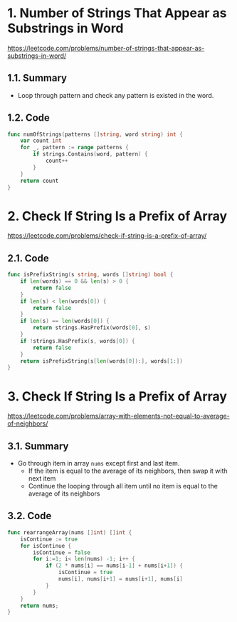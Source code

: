 # 1. Number of Strings That Appear as Substrings in Word

https://leetcode.com/problems/number-of-strings-that-appear-as-substrings-in-word/

## 1.1. Summary

 - Loop through pattern and check any pattern is existed in the word.

## 1.2. Code

```go
func numOfStrings(patterns []string, word string) int {
    var count int
    for _, pattern := range patterns {
        if strings.Contains(word, pattern) {
            count++
        }
    }
    return count
}
```

# 2. Check If String Is a Prefix of Array

https://leetcode.com/problems/check-if-string-is-a-prefix-of-array/

## 2.1. Code

```go
func isPrefixString(s string, words []string) bool {
    if len(words) == 0 && len(s) > 0 {
        return false
    }
    if len(s) < len(words[0]) {
        return false
    }
    if len(s) == len(words[0]) {
        return strings.HasPrefix(words[0], s)
    }
    if !strings.HasPrefix(s, words[0]) {
        return false
    }
    return isPrefixString(s[len(words[0]):], words[1:])
}
```

# 3. Check If String Is a Prefix of Array

https://leetcode.com/problems/array-with-elements-not-equal-to-average-of-neighbors/

## 3.1. Summary

 - Go through item in array `nums` except first and last item.
	 - If the item is equal to the average of its neighbors, then swap it with next item
	 - Continue the looping through all item until no item is equal to the average of its neighbors

## 3.2. Code

```go
func rearrangeArray(nums []int) []int {
    isContinue := true
    for isContinue {
        isContinue = false
        for i:=1; i< len(nums) -1; i++ {
            if (2 * nums[i] == nums[i-1] + nums[i+1]) {
                isContinue = true
                nums[i], nums[i+1] = nums[i+1], nums[i]
            }
        }
    }
    return nums;
}
```

